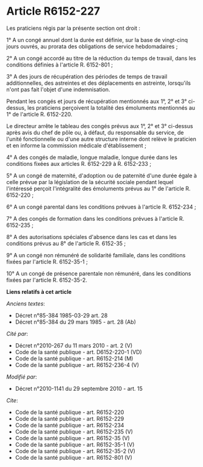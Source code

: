 # Article R6152-227

Les praticiens régis par la présente section ont droit : 

1° A un congé annuel dont la durée est définie, sur la base de vingt-cinq jours ouvrés, au prorata des obligations de service
hebdomadaires ; 

2° A un congé accordé au titre de la réduction du temps de travail, dans les conditions définies à l'article R. 6152-801 ; 

3° A des jours de récupération des périodes de temps de travail additionnelles, des astreintes et des déplacements en
astreinte, lorsqu'ils n'ont pas fait l'objet d'une indemnisation. 

Pendant les congés et jours de récupération mentionnés aux 1°, 2° et 3° ci-dessus, les praticiens perçoivent la totalité des
émoluments mentionnés au 1° de l'article R. 6152-220. 

Le directeur arrête le tableau des congés prévus aux 1°, 2° et 3° ci-dessus après avis du chef de pôle ou, à défaut, du
responsable du service, de l'unité fonctionnelle ou d'une autre structure interne dont relève le praticien et en informe la
commission médicale d'établissement ; 

4° A des congés de maladie, longue maladie, longue durée dans les conditions fixées aux articles R. 6152-229 à R. 6152-233 ; 

5° A un congé de maternité, d'adoption ou de paternité d'une durée égale à celle prévue par la législation de la sécurité
sociale pendant lequel l'intéressé perçoit l'intégralité des émoluments prévus au 1° de l'article R. 6152-220 ; 

6° A un congé parental dans les conditions prévues à l'article R. 6152-234 ; 

7° A des congés de formation dans les conditions prévues à l'article R. 6152-235 ; 

8° A des autorisations spéciales d'absence dans les cas et dans les conditions prévus au 8° de l'article R. 6152-35 ; 

9° A un congé non rémunéré de solidarité familiale, dans les conditions fixées par l'article R. 6152-35-1 ; 

10° A un congé de présence parentale non rémunéré, dans les conditions fixées par l'article R. 6152-35-2.

**Liens relatifs à cet article**

_Anciens textes_:

  - Décret n°85-384 1985-03-29 art. 28
  - Décret n°85-384 du 29 mars 1985 - art. 28 (Ab)

_Cité par_:

  - Décret n°2010-267 du 11 mars 2010 - art. 2 (V)
  - Code de la santé publique - art. D6152-220-1 (VD)
  - Code de la santé publique - art. R6152-214 (M)
  - Code de la santé publique - art. R6152-236-4 (V)

_Modifié par_:

  - Décret n°2010-1141 du 29 septembre 2010 - art. 15

_Cite_:

  - Code de la santé publique - art. R6152-220
  - Code de la santé publique - art. R6152-229
  - Code de la santé publique - art. R6152-234
  - Code de la santé publique - art. R6152-235 (V)
  - Code de la santé publique - art. R6152-35 (V)
  - Code de la santé publique - art. R6152-35-1 (V)
  - Code de la santé publique - art. R6152-35-2 (V)
  - Code de la santé publique - art. R6152-801 (V)
